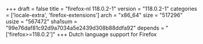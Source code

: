 +++
draft = false
title = "firefox-nl 118.0.2-1"
version = "118.0.2-1"
categories = ['locale-extra', 'firefox-extensions']
arch = "x86_64"
size = "517296"
usize = "567472"
sha1sum = "99e76daf81c92d9a7034a5e2439d308b88ddfa92"
depends = "['firefox>=118.0.2']"
+++
Dutch language support for Firefox